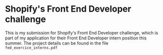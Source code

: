 # Shopify's Front End Developer challenge
This is my submission for Shopify's Front End Developer challenge, which is part of my application for their Front End Developer intern position this summer. The project details can be found in the file ```fed_exercice_interns.pdf```
